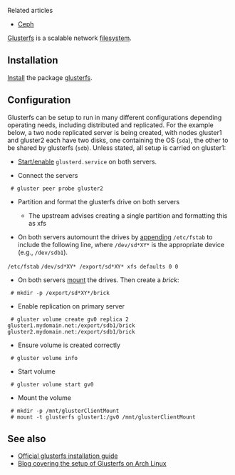 Related articles

*   [Ceph](/index.php/Ceph "Ceph")

[Glusterfs](https://www.gluster.org/) is a scalable network [filesystem](/index.php/Filesystem "Filesystem").

## Installation

[Install](/index.php/Install "Install") the package [glusterfs](https://www.archlinux.org/packages/?name=glusterfs).

## Configuration

Glusterfs can be setup to run in many different configurations depending operating needs, including distributed and replicated. For the example below, a two node replicated server is being created, with nodes gluster1 and gluster2 each have two disks, one containing the OS (`sda`), the other to be shared by glusterfs (`sdb`). Unless stated, all setup is carried on gluster1:

*   [Start/enable](/index.php/Start/enable "Start/enable") `glusterd.service` on both servers.

*   Connect the servers

```
 # gluster peer probe gluster2

```

*   Partition and format the glusterfs drive on both servers
    *   The upstream advises creating a single partition and formatting this as xfs

*   On both servers automount the drives by [appending](/index.php/Append "Append") `/etc/fstab` to include the following line, where `/dev/sd*XY*` is the appropriate device (e.g., `/dev/sdb1`).

 `/etc/fstab`  `/dev/sd*XY* /export/sd*XY* xfs defaults 0 0` 

*   On both servers [mount](/index.php/Mount "Mount") the drives. Then create a *brick*:

```
 # mkdir -p /export/sd*XY*/brick

```

*   Enable replication on primary server

```
 # gluster volume create gv0 replica 2 gluster1.mydomain.net:/export/sdb1/brick gluster2.mydomain.net:/export/sdb1/brick

```

*   Ensure volume is created correctly

```
 # gluster volume info

```

*   Start volume

```
 # gluster volume start gv0

```

*   Mount the volume

```
 # mkdir -p /mnt/glusterClientMount
 # mount -t glusterfs gluster1:/gv0 /mnt/glusterClientMount

```

## See also

*   [Official glusterfs installation guide](https://docs.gluster.org/en/latest/Install-Guide/Overview/)
*   [Blog covering the setup of Glusterfs on Arch Linux](https://blog.bastelfreak.de/2016/05/short-tip-setup-glusterfs-share-on-arch-linux/)